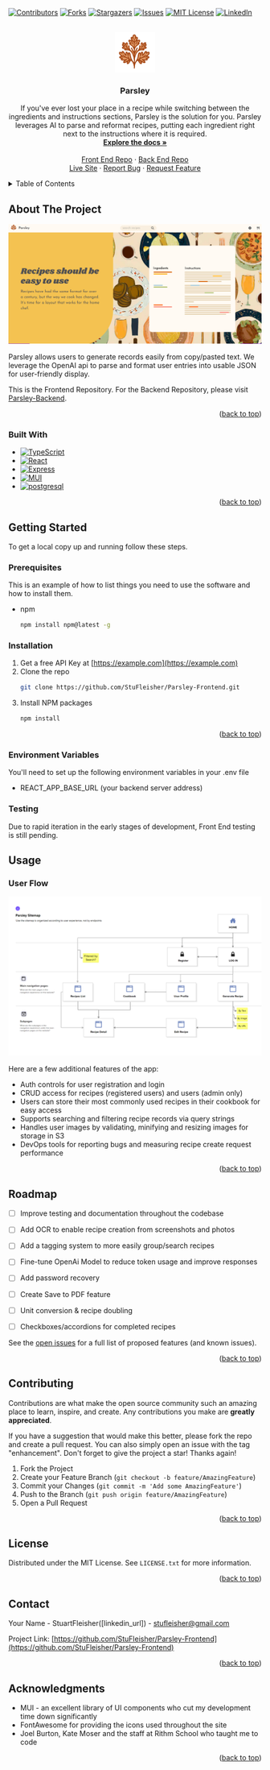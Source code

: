 
<!-- PROJECT SHIELDS -->
<!--
*** I'm using markdown "reference style" links for readability.
*** Reference links are enclosed in brackets [ ] instead of parentheses ( ).
*** See the bottom of this document for the declaration of the reference variables
*** for contributors-url, forks-url, etc. This is an optional, concise syntax you may use.
*** https://www.markdownguide.org/basic-syntax/#reference-style-links
-->
[![Contributors][contributors-shield]][contributors-url]
[![Forks][forks-shield]][forks-url]
[![Stargazers][stars-shield]][stars-url]
[![Issues][issues-shield]][issues-url]
[![MIT License][license-shield]][license-url]
[![LinkedIn][linkedin-shield]][linkedin-url]


<!-- PROJECT LOGO -->
<br />
<div align="center">
  <a href="https://github.com/StuFleisher/Parsley-Frontend">
    <img src="images/ParsleyLogo.svg" alt="Logo" width="80" height="80">
  </a>

<h3 align="center">Parsley</h3>

  <p align="center">
    If you've ever lost your place in a recipe while switching between the ingredients and instructions sections, Parsley is the solution for you.  Parsley leverages AI to parse and reformat recipes, putting each ingredient right next to the instructions where it is required.
    <br />
    <a href="https://github.com/StuFleisher/Parsley-Frontend"><strong>Explore the docs »</strong></a>
    <br />
    <br />
    <a href="https://github.com/StuFleisher/Parsley-Frontend">Front End Repo</a>
    ·
    <a href="https://github.com/StuFleisher/Parsley-Backend">Back End Repo</a>
    <br/>
    <a href="https://parsley.cooking">Live Site</a>
    ·
    <a href="https://github.com/StuFleisher/Parsley-Frontend/issues">Report Bug</a>
    ·
    <a href="https://github.com/StuFleisher/Parsley-Frontend/issues">Request Feature</a>
  </p>
</div>



<!-- TABLE OF CONTENTS -->
<details>
  <summary>Table of Contents</summary>
  <ol>
    <li>
      <a href="#about-the-project">About The Project</a>
      <ul>
        <li><a href="#built-with">Built With</a></li>
      </ul>
    </li>
    <li>
      <a href="#getting-started">Getting Started</a>
      <ul>
        <li><a href="#prerequisites">Prerequisites</a></li>
        <li><a href="#installation">Installation</a></li>
      </ul>
    </li>
    <li><a href="#usage">Usage</a></li>
    <li><a href="#roadmap">Roadmap</a></li>
    <li><a href="#contributing">Contributing</a></li>
    <li><a href="#license">License</a></li>
    <li><a href="#contact">Contact</a></li>
    <li><a href="#acknowledgments">Acknowledgments</a></li>
  </ol>
</details>



<!-- ABOUT THE PROJECT -->
## About The Project

[![Product Name Screen Shot][product-screenshot]](https://parsley.cooking)

Parsley allows users to generate records easily from copy/pasted text.  We leverage the
OpenAI api to parse and format user entries into usable JSON for user-friendly display.

This is the Frontend Repository.  For the Backend Repository, please visit <a href="https://github.com/StuFleisher/Parsley-Backend">Parsley-Backend</a>.

<p align="right">(<a href="#readme-top">back to top</a>)</p>



### Built With

* [![TypeScript][TypeScript]][TypeScript-url]
* [![React][React.js]][React-url]
* [![Express][Express.js]][Express-url]
* [![MUI][MUI]][MUI-url]
* [![postgresql][postgresql]][postgresql-url]


<p align="right">(<a href="#readme-top">back to top</a>)</p>



<!-- GETTING STARTED -->
## Getting Started

To get a local copy up and running follow these steps.

### Prerequisites

This is an example of how to list things you need to use the software and how to install them.
* npm
  ```sh
  npm install npm@latest -g
  ```

### Installation

1. Get a free API Key at [https://example.com](https://example.com)
2. Clone the repo
   ```sh
   git clone https://github.com/StuFleisher/Parsley-Frontend.git
   ```
3. Install NPM packages
   ```sh
   npm install
   ```

<p align="right">(<a href="#readme-top">back to top</a>)</p>

### Environment Variables
You'll need to set up the following environment variables in your .env file

* REACT_APP_BASE_URL (your backend server address)
</ul>


### Testing
Due to rapid iteration in the early stages of development, Front End testing is still pending.


<!-- USAGE EXAMPLES -->
## Usage

### User Flow
![User Flow Diagram][user-flow]


Here are a few additional features of the app:<br/>
* Auth controls for user registration and login
* CRUD access for recipes (registered users) and users (admin only)
* Users can store their most commonly used recipes in their cookbook for easy access
* Supports searching and filtering recipe records via query strings
* Handles user images by validating, minifying and resizing images for storage in S3
* DevOps tools for reporting bugs and measuring recipe create request performance

<p align="right">(<a href="#readme-top">back to top</a>)</p>



<!-- ROADMAP -->
## Roadmap

- [ ] Improve testing and documentation throughout the codebase
- [ ] Add OCR to enable recipe creation from screenshots and photos
- [ ] Add a tagging system to more easily group/search recipes
- [ ] Fine-tune OpenAi Model to reduce token usage and improve responses
- [ ] Add password recovery
- [ ] Create Save to PDF feature
- [ ] Unit conversion & recipe doubling
- [ ] Checkboxes/accordions for completed recipes


See the [open issues](https://github.com/StuFleisher/Parsley-Frontend/issues) for a full list of proposed features (and known issues).

<p align="right">(<a href="#readme-top">back to top</a>)</p>



<!-- CONTRIBUTING -->
## Contributing

Contributions are what make the open source community such an amazing place to learn, inspire, and create. Any contributions you make are **greatly appreciated**.

If you have a suggestion that would make this better, please fork the repo and create a pull request. You can also simply open an issue with the tag "enhancement".
Don't forget to give the project a star! Thanks again!

1. Fork the Project
2. Create your Feature Branch (`git checkout -b feature/AmazingFeature`)
3. Commit your Changes (`git commit -m 'Add some AmazingFeature'`)
4. Push to the Branch (`git push origin feature/AmazingFeature`)
5. Open a Pull Request

<p align="right">(<a href="#readme-top">back to top</a>)</p>



<!-- LICENSE -->
## License

Distributed under the MIT License. See `LICENSE.txt` for more information.

<p align="right">(<a href="#readme-top">back to top</a>)</p>



<!-- CONTACT -->
## Contact

Your Name - StuartFleisher([linkedin_url]) - stufleisher@gmail.com

Project Link: [https://github.com/StuFleisher/Parsley-Frontend](https://github.com/StuFleisher/Parsley-Frontend)

<p align="right">(<a href="#readme-top">back to top</a>)</p>



<!-- ACKNOWLEDGMENTS -->
## Acknowledgments

* []() MUI - an excellent library of UI components who cut my development time down significantly
* []() FontAwesome for providing the icons used throughout the site
* []() Joel Burton, Kate Moser and the staff at Rithm School who taught me to code

<p align="right">(<a href="#readme-top">back to top</a>)</p>



<!-- MARKDOWN LINKS & IMAGES -->
<!-- https://www.markdownguide.org/basic-syntax/#reference-style-links -->
[contributors-shield]: https://img.shields.io/github/contributors/StuFleisher/Parsley-Frontend.svg?style=for-the-badge
[contributors-url]: https://github.com/StuFleisher/Parsley-Frontend/graphs/contributors
[forks-shield]: https://img.shields.io/github/forks/StuFleisher/Parsley-Frontend.svg?style=for-the-badge
[forks-url]: https://github.com/StuFleisher/Parsley-Frontend/network/members
[stars-shield]: https://img.shields.io/github/stars/StuFleisher/Parsley-Frontend.svg?style=for-the-badge
[stars-url]: https://github.com/StuFleisher/Parsley-Frontend/stargazers
[issues-shield]: https://img.shields.io/github/issues/StuFleisher/Parsley-Frontend.svg?style=for-the-badge
[issues-url]: https://github.com/StuFleisher/Parsley-Frontend/issues
[license-shield]: https://img.shields.io/github/license/StuFleisher/Parsley-Frontend.svg?style=for-the-badge
[license-url]: https://github.com/StuFleisher/Parsley-Frontend/blob/master/LICENSE.txt
[linkedin-shield]: https://img.shields.io/badge/-LinkedIn-black.svg?style=for-the-badge&logo=linkedin&colorB=555
[linkedin-url]: https://linkedin.com/in/stufleisher
[product-screenshot]: images/screenshot_01.png
[user-flow]: assets/Sitemap.png

[React.js]: https://img.shields.io/badge/React-000000?style=for-the-badge&logo=react&logoColor=61DAFB
[React-url]: https://reactjs.org/
[Express.js]: https://img.shields.io/badge/Express-000000?style=for-the-badge&logo=express&logoColor=61DAFB
[Express-url]: https://expressjs.org/
[postgresql]: https://img.shields.io/badge/postgresql-000000?style=for-the-badge&logo=postgresql&logoColor=61DAFB
[postgresql-url]: https://postgresql.org/
[postgresql]: https://img.shields.io/badge/postgresql-000000?style=for-the-badge&logo=postgresql&logoColor=61DAFB
[postgresql-url]: https://postgresql.org/
[MUI]: https://img.shields.io/badge/mui-000000?style=for-the-badge&logo=mui
[MUI-url]: https://mui.com/material-ui/
[SASS]: https://img.shields.io/badge/sass-000000?style=for-the-badge&logo=sass
[SASS-url]: https://sass-lang.com/
[TypeScript]: https://img.shields.io/badge/typescript-000000?style=for-the-badge&logo=typescript
[TypeScript-url]: https://www.typescriptlang.org/